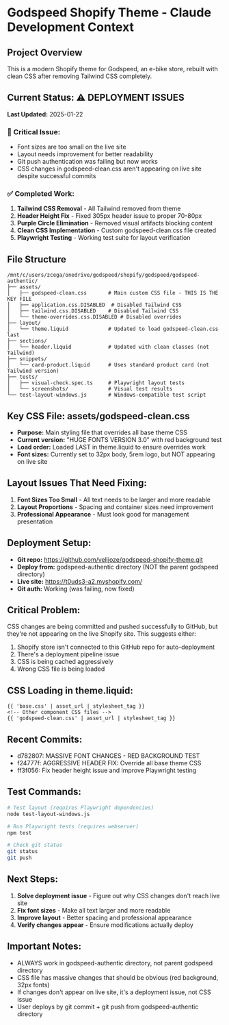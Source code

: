 # Godspeed Shopify Theme - Claude Development Context

## Project Overview
This is a modern Shopify theme for Godspeed, an e-bike store, rebuilt with clean CSS after removing Tailwind CSS completely.

## Current Status: ⚠️ DEPLOYMENT ISSUES
**Last Updated:** 2025-01-22

### 🚨 Critical Issue:
- Font sizes are too small on the live site
- Layout needs improvement for better readability
- Git push authentication was failing but now works
- CSS changes in godspeed-clean.css aren't appearing on live site despite successful commits

### ✅ Completed Work:
1. **Tailwind CSS Removal** - All Tailwind removed from theme
2. **Header Height Fix** - Fixed 305px header issue to proper 70-80px
3. **Purple Circle Elimination** - Removed visual artifacts blocking content
4. **Clean CSS Implementation** - Custom godspeed-clean.css file created
5. **Playwright Testing** - Working test suite for layout verification

## File Structure
```
/mnt/c/users/zcega/onedrive/godspeed/shopify/godspeed/godspeed-authentic/
├── assets/
│   ├── godspeed-clean.css       # Main custom CSS file - THIS IS THE KEY FILE
│   ├── application.css.DISABLED  # Disabled Tailwind CSS
│   ├── tailwind.css.DISABLED    # Disabled Tailwind CSS
│   └── theme-overrides.css.DISABLED # Disabled overrides
├── layout/
│   └── theme.liquid             # Updated to load godspeed-clean.css last
├── sections/
│   └── header.liquid            # Updated with clean classes (not Tailwind)
├── snippets/
│   └── card-product.liquid      # Uses standard product card (not Tailwind version)
├── tests/
│   ├── visual-check.spec.ts     # Playwright layout tests
│   └── screenshots/             # Visual test results
└── test-layout-windows.js       # Windows-compatible test script
```

## Key CSS File: assets/godspeed-clean.css
- **Purpose:** Main styling file that overrides all base theme CSS
- **Current version:** "HUGE FONTS VERSION 3.0" with red background test
- **Load order:** Loaded LAST in theme.liquid to ensure overrides work
- **Font sizes:** Currently set to 32px body, 5rem logo, but NOT appearing on live site

## Layout Issues That Need Fixing:
1. **Font Sizes Too Small** - All text needs to be larger and more readable
2. **Layout Proportions** - Spacing and container sizes need improvement
3. **Professional Appearance** - Must look good for management presentation

## Deployment Setup:
- **Git repo:** https://github.com/velijoze/godspeed-shopify-theme.git
- **Deploy from:** godspeed-authentic directory (NOT the parent godspeed directory)
- **Live site:** https://t0uds3-a2.myshopify.com/
- **Git auth:** Working (was failing, now fixed)

## Critical Problem:
CSS changes are being committed and pushed successfully to GitHub, but they're not appearing on the live Shopify site. This suggests either:
1. Shopify store isn't connected to this GitHub repo for auto-deployment
2. There's a deployment pipeline issue
3. CSS is being cached aggressively
4. Wrong CSS file is being loaded

## CSS Loading in theme.liquid:
```liquid
{{ 'base.css' | asset_url | stylesheet_tag }}
<!-- Other component CSS files -->
{{ 'godspeed-clean.css' | asset_url | stylesheet_tag }}
```

## Recent Commits:
- d782807: MASSIVE FONT CHANGES - RED BACKGROUND TEST
- f24777f: AGGRESSIVE HEADER FIX: Override all base theme CSS  
- ff3f056: Fix header height issue and improve Playwright testing

## Test Commands:
```bash
# Test layout (requires Playwright dependencies)
node test-layout-windows.js

# Run Playwright tests (requires webserver)
npm test

# Check git status
git status
git push
```

## Next Steps:
1. **Solve deployment issue** - Figure out why CSS changes don't reach live site
2. **Fix font sizes** - Make all text larger and more readable
3. **Improve layout** - Better spacing and professional appearance
4. **Verify changes appear** - Ensure modifications actually deploy

## Important Notes:
- ALWAYS work in godspeed-authentic directory, not parent godspeed directory
- CSS file has massive changes that should be obvious (red background, 32px fonts)
- If changes don't appear on live site, it's a deployment issue, not CSS issue
- User deploys by git commit + git push from godspeed-authentic directory